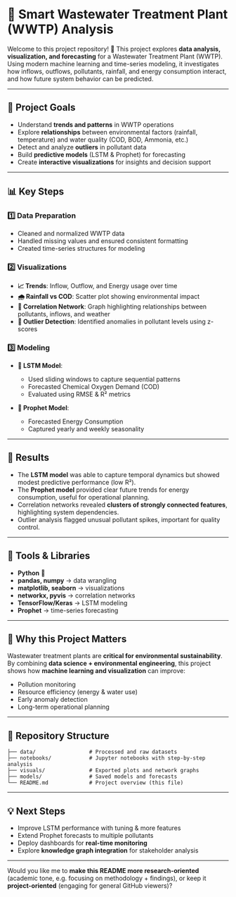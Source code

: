 # 🌊 Smart Wastewater Treatment Plant (WWTP) Analysis

Welcome to this project repository! 🚀
This project explores **data analysis, visualization, and forecasting** for a Wastewater Treatment Plant (WWTP). Using modern machine learning and time-series modeling, it investigates how inflows, outflows, pollutants, rainfall, and energy consumption interact, and how future system behavior can be predicted.

---

## 🎯 Project Goals

* Understand **trends and patterns** in WWTP operations
* Explore **relationships** between environmental factors (rainfall, temperature) and water quality (COD, BOD, Ammonia, etc.)
* Detect and analyze **outliers** in pollutant data
* Build **predictive models** (LSTM & Prophet) for forecasting
* Create **interactive visualizations** for insights and decision support

---

## 📊 Key Steps

### 1️⃣ Data Preparation

* Cleaned and normalized WWTP data
* Handled missing values and ensured consistent formatting
* Created time-series structures for modeling

### 2️⃣ Visualizations

* **📈 Trends**: Inflow, Outflow, and Energy usage over time
* **🌧️ Rainfall vs COD**: Scatter plot showing environmental impact
* **🔗 Correlation Network**: Graph highlighting relationships between pollutants, inflows, and weather
* **🚨 Outlier Detection**: Identified anomalies in pollutant levels using z-scores

### 3️⃣ Modeling

* **🤖 LSTM Model**:

  * Used sliding windows to capture sequential patterns
  * Forecasted Chemical Oxygen Demand (COD)
  * Evaluated using RMSE & R² metrics
* **📅 Prophet Model**:

  * Forecasted Energy Consumption
  * Captured yearly and weekly seasonality

---

## 📌 Results

* The **LSTM model** was able to capture temporal dynamics but showed modest predictive performance (low R²).
* The **Prophet model** provided clear future trends for energy consumption, useful for operational planning.
* Correlation networks revealed **clusters of strongly connected features**, highlighting system dependencies.
* Outlier analysis flagged unusual pollutant spikes, important for quality control.

---

## 🚀 Tools & Libraries

* **Python** 🐍
* **pandas, numpy** → data wrangling
* **matplotlib, seaborn** → visualizations
* **networkx, pyvis** → correlation networks
* **TensorFlow/Keras** → LSTM modeling
* **Prophet** → time-series forecasting

---

## 🌱 Why this Project Matters

Wastewater treatment plants are **critical for environmental sustainability**.
By combining **data science + environmental engineering**, this project shows how **machine learning and visualization** can improve:

* Pollution monitoring
* Resource efficiency (energy & water use)
* Early anomaly detection
* Long-term operational planning

---

## 📂 Repository Structure

```
├── data/                 # Processed and raw datasets  
├── notebooks/            # Jupyter notebooks with step-by-step analysis  
├── visuals/              # Exported plots and network graphs  
├── models/               # Saved models and forecasts  
└── README.md             # Project overview (this file)  
```

---

## 💡 Next Steps

* Improve LSTM performance with tuning & more features
* Extend Prophet forecasts to multiple pollutants
* Deploy dashboards for **real-time monitoring**
* Explore **knowledge graph integration** for stakeholder analysis

---


Would you like me to **make this README more research-oriented** (academic tone, e.g. focusing on methodology + findings), or keep it **project-oriented** (engaging for general GitHub viewers)?
